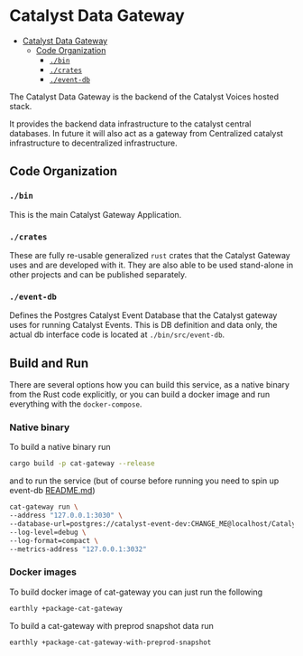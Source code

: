 # Catalyst Data Gateway

* [Catalyst Data Gateway](#catalyst-data-gateway)
  * [Code Organization](#code-organization)
    * [`./bin`](#bin)
    * [`./crates`](#crates)
    * [`./event-db`](#event-db)

The Catalyst Data Gateway is the backend of the Catalyst Voices hosted stack.

It provides the backend data infrastructure to the catalyst central databases.
In future it will also act as a gateway from Centralized catalyst infrastructure to decentralized infrastructure.

## Code Organization

### `./bin`

This is the main Catalyst Gateway Application.

### `./crates`

These are fully re-usable generalized `rust` crates that the Catalyst Gateway uses and are developed with it.
They are also able to be used stand-alone in other projects and can be published separately.

### `./event-db`

Defines the Postgres Catalyst Event Database that the Catalyst gateway uses for running Catalyst Events.
This is DB definition and data only, the actual db interface code is located at `./bin/src/event-db`.

## Build and Run

There are several options how you can build this service,
as a native binary from the Rust code explicitly,
or you can build a docker image and run everything with the `docker-compose`.

### Native binary

To build a native binary run

```sh
cargo build -p cat-gateway --release
```

and to run the service (but of course before running you need to spin up event-db [README.md](./event-db/Readme.md#starting-a-local-test-db-with-docker-and-earthly))

```sh
cat-gateway run \
--address "127.0.0.1:3030" \
--database-url=postgres://catalyst-event-dev:CHANGE_ME@localhost/CatalystEventDev \
--log-level=debug \
--log-format=compact \
--metrics-address "127.0.0.1:3032"
```

### Docker images

To build docker image of cat-gateway you can just run the following

```sh
earthly +package-cat-gateway
```

To build a cat-gateway with preprod snapshot data run

```sh
earthly +package-cat-gateway-with-preprod-snapshot
```